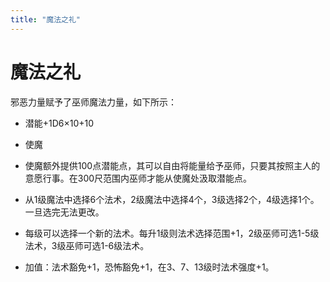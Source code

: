 ```yaml
---
title: "魔法之礼"
---
```

# 魔法之礼

邪恶力量赋予了巫师魔法力量，如下所示：

- 潜能+1D6×10+10

- 使魔

- 使魔额外提供100点潜能点，其可以自由将能量给予巫师，只要其按照主人的意愿行事。在300尺范围内巫师才能从使魔处汲取潜能点。

- 从1级魔法中选择6个法术，2级魔法中选择4个，3级选择2个，4级选择1个。一旦选完无法更改。

- 每级可以选择一个新的法术。每升1级则法术选择范围+1，2级巫师可选1-5级法术，3级巫师可选1-6级法术。

- 加值：法术豁免+1，恐怖豁免+1，在3、7、13级时法术强度+1。
